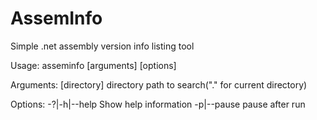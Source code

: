 # AssemInfo

Simple .net assembly version info listing tool


Usage: asseminfo [arguments] [options]

Arguments:
  [directory]  directory path to search("." for current directory)

Options:
  -?|-h|--help  Show help information
  -p|--pause    pause after run
